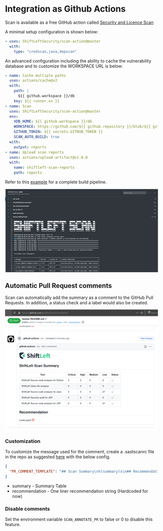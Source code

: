 # Integration as Github Actions

Scan is available as a free GitHub action called [Security and Licence Scan](https://github.com/marketplace/actions/security-and-licence-scan)

A minimal setup configuration is shown below:

```yaml
- uses: ShiftLeftSecurity/scan-action@master
  with:
    type: "credscan,java,depscan"
```

An advanced configuration including the ability to cache the vulnerability database and to customize the WORKSPACE URL is below:

```yaml
- name: Cache multiple paths
  uses: actions/cache@v2
  with:
    path: |
      ${{ github.workspace }}/db
    key: ${{ runner.os }}
- name: Scan
  uses: ShiftLeftSecurity/scan-action@master
  env:
    VDB_HOME: ${{ github.workspace }}/db
    WORKSPACE: https://github.com/${{ github.repository }}/blob/${{ github.sha }}
    GITHUB_TOKEN: ${{ secrets.GITHUB_TOKEN }}
    SCAN_AUTO_BUILD: true
  with:
    output: reports
- name: Upload scan reports
  uses: actions/upload-artifact@v1.0.0
  with:
    name: shiftleft-scan-reports
    path: reports
```

Refer to this [example](https://github.com/ShiftLeftSecurity/HelloShiftLeft/blob/master/.github/workflows/slscan.yml) for a complete build pipeline.

![Reports](img/scan-github.png)

## Automatic Pull Request comments

Scan can automatically add the summary as a comment to the GitHub Pull Requests. In addition, a status check and a label would also be created.

![Reports](img/gh-pr-comment.png)

### Customization

To customize the message used for the comment, create a .sastscanrc file in the repo as suggested [here](tips.md) with the below config.

```json
{
  "PR_COMMENT_TEMPLATE": "## Scan Summary\n%(summary)s\n## Recommendation\n%(recommendation)s\n"
}
```

- summary - Summary Table
- recommendation - One liner recommendation string (Hardcoded for now)

### Disable comments

Set the environment variable `SCAN_ANNOTATE_PR` to false or 0 to disable this feature.
